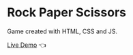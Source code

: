 # Rock Paper Scissors

Game created with HTML, CSS and JS.

[Live Demo](https://mariuszciaston.github.io/Odin-Rock-Paper-Scissors/) :point_left:
